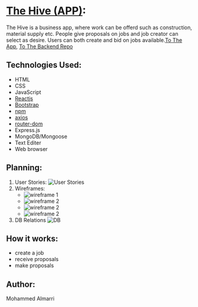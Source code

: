 # [The Hive (APP)]( https://almarrim.github.io/thehive-app/):
The Hive is a business app, where work can be offerd such as construction, material supply  etc. People give proposals on jobs and job creator can select as desire.  Users can both create and bid on jobs available.[To The App](https://almarrim.github.io/thehive-app/), [To The Backend Repo](https://github.com/almarrim/thehive-backend-app)


## Technologies Used:
- HTML
- CSS
- JavaScript
- [Reactjs](https://reactjs.org)
- [Bootstrap](https://getbootstrap.com)
- [npm](https://www.npmjs.com)
- [axios](https://www.npmjs.com/package/axios)
- [router-dom](https://reacttraining.com/react-router/web/guides/quick-start)
- Express.js
- MongoDB/Mongoose
- Text Editer
- Web browser
## Planning:
1. User Stories:
![User Stories](./screenshots/userstories.jpg)
2. Wireframes:
    - ![wireframe 1](./screenshots/IMG_0722.jpg)
    - ![wireframe 2](./screenshots/IMG_0721.jpg)
    - ![wireframe 2](./screenshots/IMG_0720.jpg)
    - ![wireframe 2](./screenshots/IMG_0719.jpg)
3. DB Relations
![DB](./screenshots/IMG_0724.jpg)
## How it works:
- create a job
- receive proposals
- make proposals
## Author:
Mohammed Almarri

